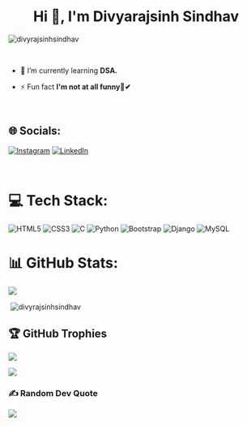 <h1 align="center">Hi 👋, I'm Divyarajsinh Sindhav</h1>

<p><img align="center" src="https://camo.githubusercontent.com/d348976f3419cd09cf731439742c1b889e3f3cd8e04b2e72e7a219d85b049c37/68747470733a2f2f636c6f75642d6c66697532373079302d6861636b2d636c75622d626f742e76657263656c2e6170702f30666f6f7465722e706e67" alt="divyrajsinhsindhav" /></p>

<br>

- 🔭 I’m currently learning **DSA.**

- ⚡ Fun fact **I'm not at all funny👀✔**

<br>

## 🌐 Socials:
[![Instagram](https://img.shields.io/badge/Instagram-%23E4405F.svg?logo=Instagram&logoColor=white)](https://instagram.com/divyrajsinh_013) [![LinkedIn](https://img.shields.io/badge/LinkedIn-%230077B5.svg?logo=linkedin&logoColor=white)](https://linkedin.com/in/https://www.linkedin.com/in/divyrajsinh-sindhav-532aa824a) 

<br>

# 💻 Tech Stack:
![HTML5](https://img.shields.io/badge/html5-%23E34F26.svg?style=for-the-badge&logo=html5&logoColor=white) ![CSS3](https://img.shields.io/badge/css3-%231572B6.svg?style=for-the-badge&logo=css3&logoColor=white) ![C](https://img.shields.io/badge/c-%2300599C.svg?style=for-the-badge&logo=c&logoColor=white) ![Python](https://img.shields.io/badge/python-3670A0?style=for-the-badge&logo=python&logoColor=ffdd54) ![Bootstrap](https://img.shields.io/badge/bootstrap-%23563D7C.svg?style=for-the-badge&logo=bootstrap&logoColor=white) ![Django](https://img.shields.io/badge/django-%23092E20.svg?style=for-the-badge&logo=django&logoColor=white) ![MySQL](https://img.shields.io/badge/mysql-%2300f.svg?style=for-the-badge&logo=mysql&logoColor=white)

# 📊 GitHub Stats:
![](https://github-readme-stats.vercel.app/api/top-langs/?username=divyarajsinhsindhav&theme=react&hide_border=false&include_all_commits=true&count_private=true&layout=compact)<br/>
<p>&nbsp;<img align="center" src="https://github-readme-stats.vercel.app/api?username=divyarajsinhsindhav&show_icons=true&locale=en" alt="divyrajsinhsindhav" /></p>

## 🏆 GitHub Trophies
![](https://github-profile-trophy.vercel.app/?username=divyarajsinhsindhav&theme=algolia&no-frame=false&no-bg=false&margin-w=4)

![](https://spotify-github-profile.vercel.app/api/view.svg?uid=31fxyscvx7fhfu3w57jouvbfy2fe&redirect=true][https://spotify-github-profile.vercel.app/api/view.svg?uid=31fxyscvx7fhfu3w57jouvbfy2fe&cover_image=true&theme=default&show_offline=true&background_color=121212&interchange=true&bar_color=00f900&bar_color_cover=false)

### ✍️ Random Dev Quote
![](https://quotes-github-readme.vercel.app/api?type=horizontal&theme=merko)


